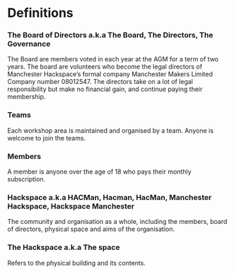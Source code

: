 # Definitions

### The Board of Directors a.k.a The Board, The Directors, The Governance
The Board are members voted in each year at the AGM for a term of two years.
The board are volunteers who become the legal directors of Manchester Hackspace’s formal company Manchester Makers Limited Company number 08012547.
The directors take on a lot of legal responsibility but make no financial gain, and continue paying their membership.

### Teams
Each workshop area is maintained and organised by a team. Anyone is welcome to join the teams.

### Members
A member is anyone over the age of 18 who pays their monthly subscription.

### Hackspace a.k.a HACMan, Hacman, HacMan, Manchester Hackspace, Hackspace Manchester
The community and organisation as a whole, including the members, board of directors, physical space and aims of the organisation.

### The Hackspace a.k.a The space
Refers to the physical building and its contents.
